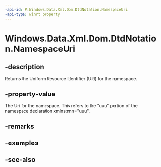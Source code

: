 ----api-id: P:Windows.Data.Xml.Dom.DtdNotation.NamespaceUri
-api-type: winrt property
---<!-- Property syntaxpublic object NamespaceUri { get; }--># Windows.Data.Xml.Dom.DtdNotation.NamespaceUri## -descriptionReturns the Uniform Resource Identifier (URI) for the namespace.## -property-valueThe Uri for the namespace. This refers to the "uuu" portion of the namespace declaration xmlns:nnn="uuu".## -remarks## -examples## -see-also